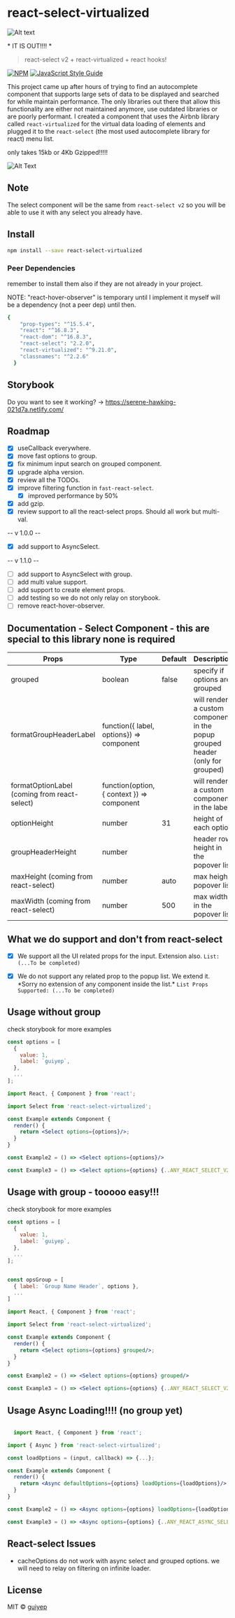 # react-select-virtualized

![Alt text](./logo.png?raw=true 'react-select-virtualized')

\* IT IS OUT!!!! \*

> react-select v2 + react-virtualized + react hooks!

[![NPM](https://img.shields.io/npm/v/react-select-virtualized.svg)](https://www.npmjs.com/package/react-select-virtualized) [![JavaScript Style Guide](https://img.shields.io/badge/code_style-standard-brightgreen.svg)](https://standardjs.com)

This project came up after hours of trying to find an autocomplete component that supports large sets of data to be displayed and searched for while maintain performance. The only libraries out there that allow this functionality are either not maintained anymore, use outdated libraries or are poorly performant.
I created a component that uses the Airbnb library called `react-virtualized` for the virtual data loading of elements and plugged it to the `react-select` (the most used autocomplete library for react) menu list.

only takes 15kb or 4Kb Gzipped!!!!!

![Alt Text](https://imagizer.imageshack.com/img922/7402/CSd9cM.gif)

## Note

The select component will be the same from `react-select v2` so you will be able to use it with any select you already have.

## Install

```bash
npm install --save react-select-virtualized
```

### Peer Dependencies

remember to install them also if they are not already in your project.

NOTE: "react-hover-observer" is temporary until I implement it myself will be a dependency (not a peer dep) until then.

```bash
{
    "prop-types": "^15.5.4",
    "react": "^16.8.3",
    "react-dom": "^16.8.3",
    "react-select": "2.2.0",
    "react-virtualized": "^9.21.0",
    "classnames": "^2.2.6"
  }
```

## Storybook

Do you want to see it working? -> https://serene-hawking-021d7a.netlify.com/

## Roadmap

- [x] useCallback everywhere.
- [x] move fast options to group.
- [x] fix minimum input search on grouped component.
- [x] upgrade alpha version.
- [x] review all the TODOs.
- [x] improve filtering function in `fast-react-select`.
  - [x] improved performance by 50%
- [x] add gzip.
- [x] review support to all the react-select props. Should all work but multi-val.

-- v 1.0.0 --

- [x] add support to AsyncSelect.

-- v 1.1.0 --

- [ ] add support to AsyncSelect with group.
- [ ] add multi value support.
- [ ] add support to create element props.
- [ ] add testing so we do not only relay on storybook.
- [ ] remove react-hover-observer.

## Documentation - Select Component - this are special to this library none is required

| Props                                        | Type                                       | Default | Description                                                                   |
| -------------------------------------------- | ------------------------------------------ | ------- | ----------------------------------------------------------------------------- |
| grouped                                      | boolean                                    | false   | specify if options are grouped                                                |
| formatGroupHeaderLabel                       | function({ label, options}) => component   |         | will render a custom component in the popup grouped header (only for grouped) |
| formatOptionLabel (coming from react-select) | function(option, { context }) => component |         | will render a custom component in the label                                   |
| optionHeight                                 | number                                     | 31      | height of each option                                                         |
| groupHeaderHeight                            | number                                     |         | header row height in the popover list                                         |
| maxHeight (coming from react-select)         | number                                     | auto    | max height popover list                                                       |
| maxWidth (coming from react-select)          | number                                     | 500     | max width in the popover list                                                 |

## What we do support and don't from react-select

- [x] We support all the UI related props for the input. Extension also.
      `List: (...To be completed)`

- [x] We do not support any related prop to the popup list. We extend it. \*Sorry no extension of any component inside the list.\*
      `List Props Supported: (...To be completed)`

## Usage without group

check storybook for more examples

```jsx
const options = [
  {
    value: 1,
    label: `guiyep`,
  },
  ...
];
```

```jsx
import React, { Component } from 'react';

import Select from 'react-select-virtualized';

const Example extends Component {
  render() {
    return <Select options={options}/>;
  }
}

const Example2 = () => <Select options={options}/>

const Example3 = () => <Select options={options} {..ANY_REACT_SELECT_V2_PROP}/>
```

## Usage with group - tooooo easy!!!

check storybook for more examples

```jsx
const options = [
  {
    value: 1,
    label: `guiyep`,
  },
  ...
];


const opsGroup = [
  { label: `Group Name Header`, options },
  ...
]
```

```jsx
import React, { Component } from 'react';

import Select from 'react-select-virtualized';

const Example extends Component {
  render() {
    return <Select options={options} grouped/>;
  }
}

const Example2 = () => <Select options={options} grouped/>

const Example3 = () => <Select options={options} {..ANY_REACT_SELECT_V2_PROP} grouped/>
```

## Usage Async Loading!!!! (no group yet)

```jsx

  import React, { Component } from 'react';

import { Async } from 'react-select-virtualized';

const loadOptions = (input, callback) => {...};

const Example extends Component {
  render() {
    return <Async defaultOptions={options} loadOptions={loadOptions}/>;
  }
}

const Example2 = () => <Async options={options} loadOptions={loadOptions}/>

const Example3 = () => <Async options={options} {..ANY_REACT_ASYNC_SELECT_V2_PROP} loadOptions={loadOptions}/>
```

## React-select Issues

- cacheOptions do not work with async select and grouped options. we will need to relay on filtering on infinite loader.

## License

MIT © [guiyep](https://github.com/guiyep)
